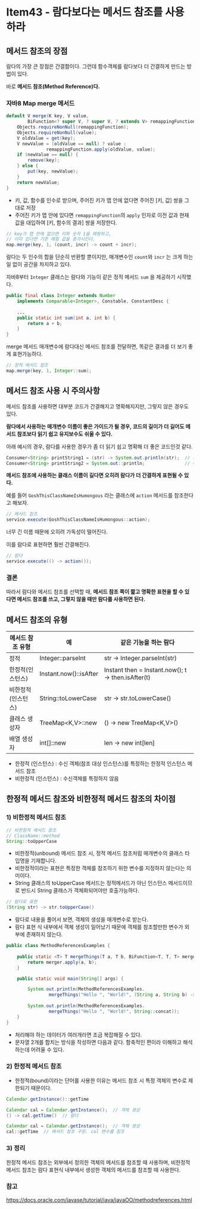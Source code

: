 # Item43 - 람다보다는 메서드 참조를 사용하라

## 메서드 참조의 장점

람다의 가장 큰 장점은 간결함이다. 그런데 함수객체를 람다보다 더 간결하게 만드는 방법이 있다.

바로 **메서드 참조(Method Reference)다.**

### 자바8 Map merge 메서드
```java
default V merge(K key, V value,
        BiFunction<? super V, ? super V, ? extends V> remappingFunction) {
    Objects.requireNonNull(remappingFunction);
    Objects.requireNonNull(value);
    V oldValue = get(key);
    V newValue = (oldValue == null) ? value :
               remappingFunction.apply(oldValue, value);
    if (newValue == null) {
        remove(key);
    } else {
        put(key, newValue);
    }
    return newValue;
}
```
- 키, 값, 함수를 인수로 받으며, 주어진 키가 맵 안에 없다면 주어진 [키, 값] 쌍을 그대로 저장
- 주어진 키가 맵 안에 있다면 `remappingFunction`의 `apply` 인자로 이전 값과 현재 값을 대입하여 [키, 함수의 결과] 쌍을 저장한다.

```java
// key가 맵 안에 없으면 키와 숫자 1을 매핑하고,
// 이미 있다면 기존 매핑 값을 증가시킨다.
map.merge(key, 1, (count, incr) -> count + incr);
```

람다는 두 인수의 합을 단순히 반환할 뿐이지만, 매개변수인 `count`와 `incr` 는 크게 하는 일 없이 공간을 차지하고 있다.

자바8부터 `Integer` 클래스는 람다와 기능이 같은 정적 메서드 `sum` 을 제공하기 시작했다.

```java
public final class Integer extends Number
    implements Comparable<Integer>, Constable, ConstantDesc {
    
    ...
    public static int sum(int a, int b) {
        return a + b;
    }
}
```

merge 메서드 매개변수에 람다대신 메서드 참조를 전달하면, 똑같은 결과를 더 보기 좋게 표현가능하다.

```java
// 정적 메서드 참조
map.merge(key, 1, Integer::sum);
```

## 메서드 참조 사용 시 주의사항

메서드 참조를 사용하면 대부분 코드가 간결해지고 명확해지지만, 그렇지 않은 경우도 있다.

**람다에서 사용하는 매개변수 이름이 좋은 가이드가 될 경우, 코드의 길이가 더 길어도 메서드 참조보다 읽기 쉽고 유지보수도 쉬울 수 있다.**

아래 예시의 경우, 람다를 사용한 경우가 좀 더 읽기 쉽고 명확해 더 좋은 코드인것 같다.

```java
Consumer<String> printString1 = (str) -> System.out.println(str);  // 람다 사용
Consumer<String> printString2 = System.out::println;               // 메서드 참조
```

**메서드 참조에 사용하는 클래스 이름이 길다면 오히려 람다가 더 간결하게 표현될 수 있다.**

예를 들어 `GoshThisClassNameIsHumongous` 라는 클래스에 `action` 메서드를 참조한다고 해보자.

```java
// 메서드 참조
service.execute(GoshThisClassNameIsHumongous::action);
```

너무 긴 이름 때문에 오히려 가독성이 떨어진다.

이를 람다로 표현하면 훨씬 간결해진다.

```java
// 람다
service.execute(() -> action());
```

### 결론
따라서 람다와 메서드 참조를 선택할 때, **메서드 참조 쪽이 짧고 명확한 표현을 할 수 있다면 메서드 참조를 쓰고, 그렇지 않을 때만 람다를 사용하면 된다.**

## 메서드 참조의 유형

| 메서드 참조 유형 | 예 | 같은 기능을 하는 람다 |
| --- | --- | --- |
| 정적 | Integer::parseInt | str → Integer.parseInt(str) |
| 한정적(인스턴스) | Instant.now()::isAfter | Instant then = Instant.now(); t -> then.isAfter(t) |
| 비한정적(인스턴스) | String::toLowerCase | str -> str.toLowerCase() |
| 클래스 생성자 | TreeMap<K,V>::new | () -> new TreeMap<K,V>() |
| 배열 생성자 | int[]::new | len -> new int[len] |
- 한정적 (인스턴스) : 수신 객체(참조 대상 인스턴스)를 특정하는 한정적 인스턴스 메서드 참조
- 비한정적 (인스턴스) : 수신객체를 특정하지 않음

## 한정적 메서드 참조와 비한정적 메서드 참조의 차이점

### 1) 비한정적 메서드 참조

```java
// 비한정적 메서드 참조
// ClassName::method
String::toUpperCase
```

- 비한정적(unbound) 메서드 참조 시, 정적 메서드 참조처럼 매개변수의 클래스 타입명을 기재합니다.
- 비한정적이라는 표현은 특정한 객체를 참조하기 위한 변수를 지정하지 않는다는 의미이다.
- String 클래스의 toUpperCase 메서드는 정적메서드가 아닌 인스턴스 메서드이므로 반드시 String 클래스가 객체화되어야만 호출가능하다.

```java
// 람다로 표현
(String str) -> str.toUpperCase()
```

- 람다로 내용을 풀어서 보면, 객체의 생성을 매개변수로 받는다.
- 람다 표현 식 내부에서 객체 생성이 일어났기 때문에 객체를 참조할만한 변수가 외부에 존재하지 않는다.

```java
public class MethodReferencesExamples {
		
    public static <T> T mergeThings(T a, T b, BiFunction<T, T, T> merger) {
        return merger.apply(a, b);
    }

    public static void main(String[] args) {

        System.out.println(MethodReferencesExamples.
                mergeThings("Hello ", "World!", (String a, String b) -> a.concat(b)));
				
        System.out.println(MethodReferencesExamples.
                mergeThings("Hello ", "World!", String::concat));
    }
}
```

- 처리해야 하는 데이터가 여러개라면 조금 복잡해질 수 있다.
- 문자열 2개를 합치는 방식을 작성하면 다음과 같다. 함축적인 편이라 이해하고 해석하는데 어려울 수 있다.

### 2) 한정적 메서드 참조

- 한정적(bound)이라는 단어를 사용한 이유는 메서드 참조 시 특정 객체의 변수로 제한되기 때문이다.

```java
Calendar.getInstance()::getTime

Calendar cal = Calendar.getInstance();  // 객체 생성
() -> cal.getTime()  // 람다

Calendar cal = Calendar.getInstance();  // 객체 생성
cal::getTime  // 메서드 참조 구문. cal 변수를 참조
```

### 3) 정리

한정적 메서드 참조는 외부에서 정의한 객체의 메서드를 참조할 때 사용하며, 비한정적 메서드 참조는 람다 표현식 내부에서 생성한 객체의 메서드를 참조할 때 사용한다.

### 참고
https://docs.oracle.com/javase/tutorial/java/javaOO/methodreferences.html
